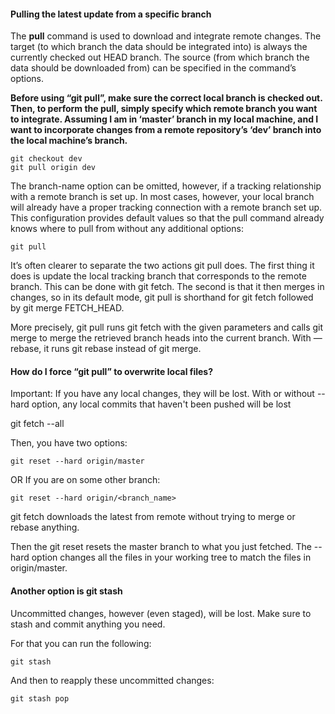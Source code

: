 #### Pulling the latest update from a specific branch

The **pull** command is used to download and
integrate remote changes. The target (to which branch the data should be
 integrated into) is always the currently checked out HEAD branch.
The source (from which branch the data should be downloaded from) can be
 specified in the command’s options.

**Before using “git pull”, make sure the correct
local branch is checked out. Then, to perform the pull, simply specify
which remote branch you want to integrate. Assuming I am in ‘master’
branch in my local machine, and I want to incorporate changes from a
remote repository’s ‘dev’ branch into the local machine’s branch.**

```
git checkout dev
git pull origin dev
```

The branch-name option can be omitted, however, if a
tracking relationship with a remote branch is set up. In most cases,
however, your local branch will already have a proper tracking
connection with a remote branch set up. This configuration provides
default values so that the pull command already knows where to pull from
 without any additional options:

```
git pull
```

It’s often clearer to separate the two actions git pull
does. The first thing it does is update the local tracking branch that
corresponds to the remote branch. This can be done with git fetch.
The second is that it then merges in changes, so in its default mode,
git pull is shorthand for git fetch followed by git merge FETCH_HEAD.

More precisely, git pull runs git fetch with the given
parameters and calls git merge to merge the retrieved branch heads into
the current branch. With — rebase, it runs git rebase instead of git
merge.

#### How do I force “git pull” to overwrite local files?

Important: If you have any local changes, they will be
lost. With or without --hard option, any local commits that haven't been
 pushed will be lost

git fetch --all

Then, you have two options:

`git reset --hard origin/master`

OR If you are on some other branch:

`git reset --hard origin/<branch_name>`

git fetch downloads the latest from remote without trying to merge or rebase anything.

Then the git reset resets the master branch to what you
just fetched. The --hard option changes all the files in your working
tree to match the files in origin/master.

#### Another option is git stash

Uncommitted changes, however (even staged), will be lost. Make sure to stash and commit anything you need.

For that you can run the following:

`git stash`

And then to reapply these uncommitted changes:

`git stash pop`
